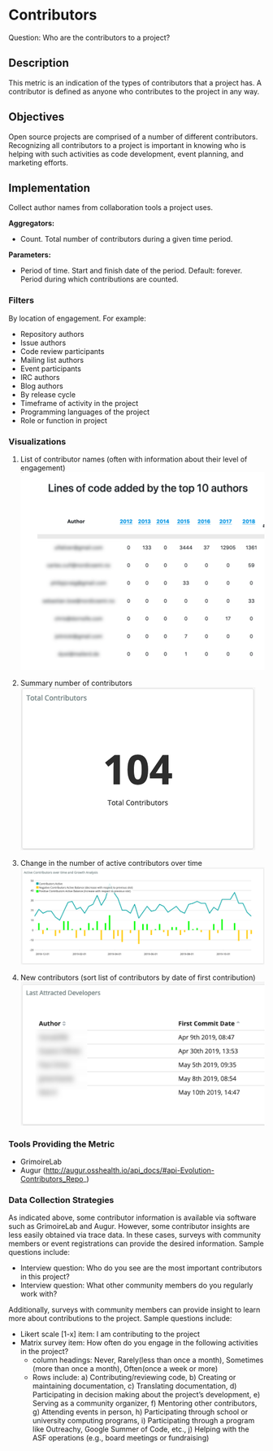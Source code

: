 # Contributors

Question: Who are the contributors to a project?

## Description

This metric is an indication of the types of contributors that a project has. A contributor is defined as anyone who contributes to the project in any way. 

## Objectives

Open source projects are comprised of a number of different contributors. Recognizing all contributors to a project is important in knowing who is helping with such activities as code development, event planning, and marketing efforts.  

## Implementation

Collect author names from collaboration tools a project uses.

**Aggregators:**
* Count. Total number of contributors during a given time period.

**Parameters:**
* Period of time. Start and finish date of the period. Default: forever.
 Period during which contributions are counted.

### Filters

By location of engagement. For example:
* Repository authors
* Issue authors
* Code review participants
* Mailing list authors
* Event participants
* IRC authors
* Blog authors
* By release cycle
* Timeframe of activity in the project
* Programming languages of the project 
* Role or function in project

### Visualizations

1. List of contributor names (often with information about their level of engagement)
![Contributor names and info](images/top_contributor_info.png)

2. Summary number of contributors
![Summary number of contributors](images/summary_contributor_number.png)

3. Change in the number of active contributors over time
![Contributor growth](images/contributor_growth.png)

4. New contributors (sort list of contributors by date of first contribution)
![New contributors](images/first_commit_date.png)

### Tools Providing the Metric

* GrimoireLab
* Augur (http://augur.osshealth.io/api_docs/#api-Evolution-Contributors_Repo_)

### Data Collection Strategies

As indicated above, some contributor information is available via software such as GrimoireLab and Augur. However, some contributor insights are less easily obtained via trace data. In these cases, surveys with community members or event registrations can provide the desired information. Sample questions include:

* Interview question: Who do you see are the most important contributors in this project?
* Interview question: What other community members do you regularly work with?

Additionally, surveys with community members can provide insight to learn more about contributions to the project. Sample questions include:

* Likert scale [1-x] item: I am contributing to the project
* Matrix survey item: How often do you engage in the following activities in the project? 
  * column headings: Never, Rarely(less than once a month), Sometimes (more than once a month), Often(once a week or more)
  * Rows include: a) Contributing/reviewing code, b) Creating or maintaining documentation, c) Translating documentation, d) Participating in decision making about the project’s development, e) Serving as a community organizer, f) Mentoring other contributors, g) Attending events in person, h) Participating through school or university computing programs, i) Participating through a program like Outreachy, Google Summer of Code, etc., j) Helping with the ASF operations (e.g., board meetings or fundraising) 


